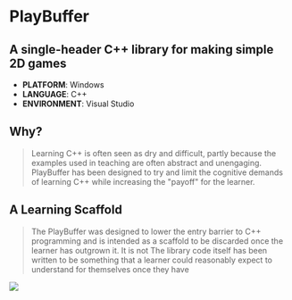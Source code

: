 # PlayBuffer
## A single-header C++ library for making simple 2D games 
* **PLATFORM**: Windows
* **LANGUAGE**: C++
* **ENVIRONMENT**: Visual Studio

## Why?
> Learning C++ is often seen as dry and difficult, partly because the examples used in teaching are often abstract and unengaging. PlayBuffer has been designed to try and limit the cognitive demands of learning C++ while increasing the "payoff" for the learner.

## A Learning Scaffold
>  The PlayBuffer was designed to lower the entry barrier to C++ programming and is intended as a scaffold to be discarded once the learner has outgrown it. It is not The library code itself has been written to be something that a learner could reasonably expect to understand for themselves once they have 

![](/.github/images/saucer.png)

